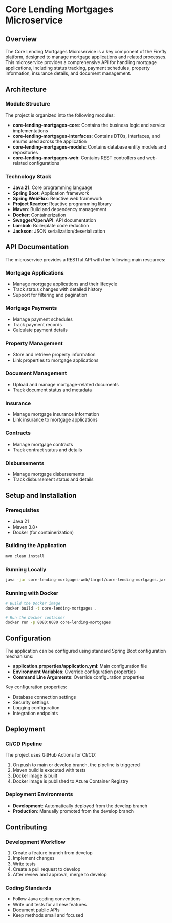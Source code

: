 # Core Lending Mortgages Microservice

## Overview
The Core Lending Mortgages Microservice is a key component of the Firefly platform, designed to manage mortgage applications and related processes. This microservice provides a comprehensive API for handling mortgage applications, including status tracking, payment schedules, property information, insurance details, and document management.

## Architecture

### Module Structure
The project is organized into the following modules:

- **core-lending-mortgages-core**: Contains the business logic and service implementations
- **core-lending-mortgages-interfaces**: Contains DTOs, interfaces, and enums used across the application
- **core-lending-mortgages-models**: Contains database entity models and repositories
- **core-lending-mortgages-web**: Contains REST controllers and web-related configurations

### Technology Stack
- **Java 21**: Core programming language
- **Spring Boot**: Application framework
- **Spring WebFlux**: Reactive web framework
- **Project Reactor**: Reactive programming library
- **Maven**: Build and dependency management
- **Docker**: Containerization
- **Swagger/OpenAPI**: API documentation
- **Lombok**: Boilerplate code reduction
- **Jackson**: JSON serialization/deserialization

## API Documentation

The microservice provides a RESTful API with the following main resources:

### Mortgage Applications
- Manage mortgage applications and their lifecycle
- Track status changes with detailed history
- Support for filtering and pagination

### Mortgage Payments
- Manage payment schedules
- Track payment records
- Calculate payment details

### Property Management
- Store and retrieve property information
- Link properties to mortgage applications

### Document Management
- Upload and manage mortgage-related documents
- Track document status and metadata

### Insurance
- Manage mortgage insurance information
- Link insurance to mortgage applications

### Contracts
- Manage mortgage contracts
- Track contract status and details

### Disbursements
- Manage mortgage disbursements
- Track disbursement status and details

## Setup and Installation

### Prerequisites
- Java 21
- Maven 3.8+
- Docker (for containerization)

### Building the Application
```bash
mvn clean install
```

### Running Locally
```bash
java -jar core-lending-mortgages-web/target/core-lending-mortgages.jar
```

### Running with Docker
```bash
# Build the Docker image
docker build -t core-lending-mortgages .

# Run the Docker container
docker run -p 8080:8080 core-lending-mortgages
```

## Configuration

The application can be configured using standard Spring Boot configuration mechanisms:

- **application.properties/application.yml**: Main configuration file
- **Environment Variables**: Override configuration properties
- **Command Line Arguments**: Override configuration properties

Key configuration properties:

- Database connection settings
- Security settings
- Logging configuration
- Integration endpoints

## Deployment

### CI/CD Pipeline
The project uses GitHub Actions for CI/CD:

1. On push to main or develop branch, the pipeline is triggered
2. Maven build is executed with tests
3. Docker image is built
4. Docker image is published to Azure Container Registry

### Deployment Environments
- **Development**: Automatically deployed from the develop branch
- **Production**: Manually promoted from the develop branch

## Contributing

### Development Workflow
1. Create a feature branch from develop
2. Implement changes
3. Write tests
4. Create a pull request to develop
5. After review and approval, merge to develop

### Coding Standards
- Follow Java coding conventions
- Write unit tests for all new features
- Document public APIs
- Keep methods small and focused
